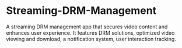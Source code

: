 # Streaming-DRM-Management
A streaming DRM management app that secures video content and enhances user experience. It features DRM solutions, optimized video viewing and download, a notification system, user interaction tracking.

